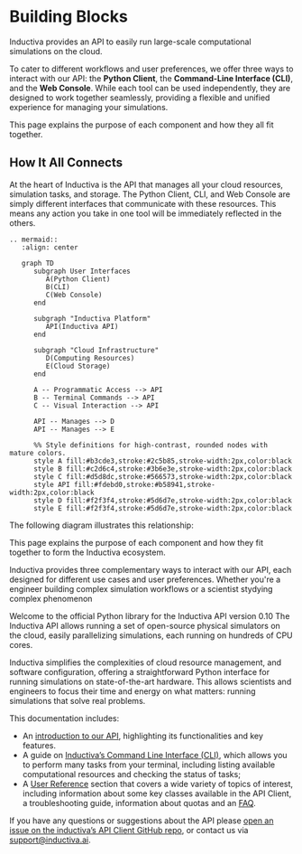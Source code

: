 # Building Blocks

Inductiva provides an API to easily run large-scale computational simulations on the cloud.

To cater to different workflows and user preferences, we offer three ways to interact with our API: the **Python Client**, the **Command-Line Interface (CLI)**, and the **Web Console**. While each tool can be used independently, they are designed to work together seamlessly, providing a flexible and unified experience for managing your simulations.

This page explains the purpose of each component and how they all fit together.

## How It All Connects

At the heart of Inductiva is the API that manages all your cloud resources, simulation tasks, and storage. The Python Client, CLI, and Web Console are simply different interfaces that communicate with these resources. This means any action you take in one tool will be immediately reflected in the others.


````{eval-rst}
.. mermaid::
   :align: center

   graph TD
      subgraph User Interfaces
         A(Python Client)
         B(CLI)
         C(Web Console)
      end

      subgraph "Inductiva Platform"
         API(Inductiva API)
      end

      subgraph "Cloud Infrastructure"
         D(Computing Resources)
         E(Cloud Storage)
      end

      A -- Programmatic Access --> API
      B -- Terminal Commands --> API
      C -- Visual Interaction --> API

      API -- Manages --> D
      API -- Manages --> E

      %% Style definitions for high-contrast, rounded nodes with mature colors.
      style A fill:#b3cde3,stroke:#2c5b85,stroke-width:2px,color:black
      style B fill:#c2d6c4,stroke:#3b6e3e,stroke-width:2px,color:black
      style C fill:#d5d8dc,stroke:#566573,stroke-width:2px,color:black
      style API fill:#fdebd0,stroke:#b58941,stroke-width:2px,color:black
      style D fill:#f2f3f4,stroke:#5d6d7e,stroke-width:2px,color:black
      style E fill:#f2f3f4,stroke:#5d6d7e,stroke-width:2px,color:black

````


The following diagram illustrates this relationship:

This page explains the purpose of each component and how they fit together to form the Inductiva ecosystem.

Inductiva provides three complementary ways to interact with our API, each designed for different use cases and user preferences. Whether you're a engineer building complex simulation workflows or a scientist stydying complex phenomenon

Welcome to the official Python library for the Inductiva API version 0.10
The Inductiva API allows running a set of open-source physical
simulators on the cloud, easily parallelizing simulations, each running
on hundreds of CPU cores.

Inductiva simplifies the complexities of cloud resource management, and software
configuration, offering a straightforward Python interface for running simulations
on state-of-the-art hardware. This allows scientists and engineers to focus their
time and energy on what matters: running simulations that solve real problems.

This documentation includes:

- An [introduction to our API](../intro/how_it_works.md), highlighting its functionalities and key features.
- A guide on [Inductiva’s Command Line Interface (CLI)](../CLI/index.md), which
allows you to perform many tasks from your terminal, including listing available
computational resources and checking the status of tasks;
- A [User Reference](./computational_resources/index.md) section
that covers a wide variety of topics of interest, including information about
some key classes available in the API Client, a troubleshooting guide, information
about quotas and an [FAQ](../FAQ/index.md).

If you have any questions or suggestions about the API please
[open an issue on the inductiva’s API Client GitHub repo](https://github.com/inductiva/inductiva/issues),
or contact us via [support@inductiva.ai](mailto:support@inductiva.ai).

